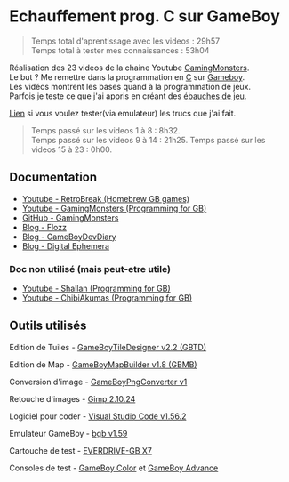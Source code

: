# Echauffement prog. C sur GameBoy  
  
> Temps total d'aprentissage avec les videos : 29h57  
> Temps total à tester mes connaissances : 53h04  
  
Réalisation des 23 videos de la chaine Youtube [GamingMonsters](https://www.youtube.com/c/GamingMonsters/videos).  
Le but ? Me remettre dans la programmation en [C](https://fr.wikipedia.org/wiki/C_(langage)) sur [Gameboy](https://en.wikipedia.org/wiki/List_of_best-selling_Game_Boy_video_games).  
Les vidéos montrent les bases quand à la programmation de jeux.  
Parfois je teste ce que j'ai appris en créant des [ébauches de jeu](https://github.com/DylanTds/tuto_gameboy/releases).  
  
[Lien](https://github.com/DylanTds/tuto_gameboy/tree/main/VSCprojet_tutoGB_GamingMonsters/00%20Export%20tester%20Gameboy) si vous voulez tester(via emulateur) les trucs que j'ai fait.  
  
> Temps passé sur les videos 1 à 8 : 8h32.  
> Temps passé sur les videos 9 à 14 : 21h25.
> Temps passé sur les videos 15 à 23 : 0h00.
  
  
## Documentation  
* [Youtube - RetroBreak (Homebrew GB games)](https://www.youtube.com/watch?v=A-Kd_sWV13M&list=PLcbv4UzwWRK3bSZeYziZjp1riEMdjQoam&ab_channel=RetroBreak)  
* [Youtube - GamingMonsters (Programming for GB)](https://www.youtube.com/c/GamingMonsters/videos)  
* [GitHub - GamingMonsters](https://github.com/gingemonster/awesome-gbdev)  
* [Blog - Flozz](https://blog.flozz.fr/category/gameboy.html)  
* [Blog - GameBoyDevDiary](https://gameboydevdiary.andysmith.co.uk/)  
* [Blog - Digital Ephemera](https://videlais.com/2016/07/09/programming-game-boy-games-using-gbdk-part-5-rom-banking/)  
  
### Doc non utilisé (mais peut-etre utile)  
* [Youtube - Shallan (Programming for GB)](https://www.youtube.com/watch?v=1KDuHRmHvoQ&list=PLq4NVS62WsPBh7usjbUN2668hwdqSmqT1&t=7700s&ab_channel=Shallan)  
* [Youtube - ChibiAkumas (Programming for GB)](https://www.youtube.com/watch?v=Tn1rFUutkdo&list=PLp_QNRIYljFrNLNhKgIZQjMM9eaZd166O&t=1728s&ab_channel=ChibiAkumas)  
  
  
## Outils utilisés  
Edition de Tuiles - [GameBoyTileDesigner v2.2 (GBTD)](https://github.com/gbdk-2020/GBTD_GBMB/releases/tag/2.4.4)  
  
Edition de Map - [GameBoyMapBuilder v1.8 (GBMB)](https://github.com/gbdk-2020/GBTD_GBMB/releases/tag/2.4.4)  
  
Conversion d'image - [GameBoyPngConverter v1](https://github.com/gingemonster/GameBoyPngConverter)  
  
Retouche d'images - [Gimp 2.10.24](https://www.gimp.org/downloads/)  
  
Logiciel pour coder - [Visual Studio Code v1.56.2](https://code.visualstudio.com/download)  
  
Emulateur GameBoy - [bgb v1.59](http://bgb.bircd.org/#downloads)  
  
Cartouche de test - [EVERDRIVE-GB X7](https://everdrive.me/cartridges/edgbx7.html)  
  
Consoles de test - [GameBoy Color](https://www.google.com/search?q=gameboy+color) et [GameBoy Advance](https://www.google.com/search?q=gameboy+advance)  
  
